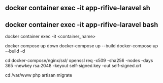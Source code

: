 ## docker container exec -it app-rifive-laravel sh
## docker container exec -it app-rifive-laravel bash

docker container exec -it <container_name> <command>

docker compose up down
docker-compose up --build
docker-compose up --build -d



cd docker-compose/nginx/ssl/
openssl req -x509 -sha256 -nodes -days 365 -newkey rsa:2048 -keyout self-signed.key -out self-signed.crt

cd /var/www
php artisan migrate
